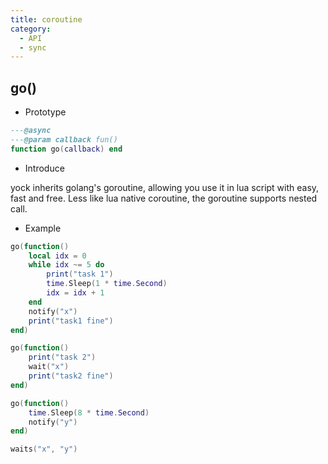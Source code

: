 ```yaml
---
title: coroutine
category:
  - API
  - sync
---
```


## go()

* Prototype
```lua
---@async
---@param callback fun()
function go(callback) end
```

* Introduce

yock inherits golang's goroutine, allowing you use it in lua script with easy, fast and free. Less like lua native coroutine, the goroutine supports nested call. 

* Example
```lua
go(function()
    local idx = 0
    while idx ~= 5 do
        print("task 1")
        time.Sleep(1 * time.Second)
        idx = idx + 1
    end
    notify("x")
    print("task1 fine")
end)

go(function()
    print("task 2")
    wait("x")
    print("task2 fine")
end)

go(function()
    time.Sleep(8 * time.Second)
    notify("y")
end)

waits("x", "y")
```
